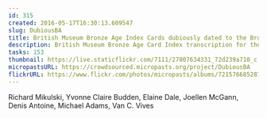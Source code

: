 ```yaml
---
id: 315
created: 2016-05-17T16:30:13.609547
slug: DubiousBA
title: British Museum Bronze Age Index Cards dubiously dated to the Bronze Age
description: British Museum Bronze Age Card Index transcription for the dubious Bronze Age cards
tasks: 153
thumbnail: https://live.staticflickr.com/7111/27007634331_72d239a710_c.jpg
micropastsURL: https://crowdsourced.micropasts.org/project/DubiousBA
flickrURL: https://www.flickr.com/photos/micropasts/albums/72157668528783105
---
```

Richard Mikulski, Yvonne Claire Budden, Elaine Dale, Joellen McGann, Denis Antoine, Michael Adams, Van C. Vives
